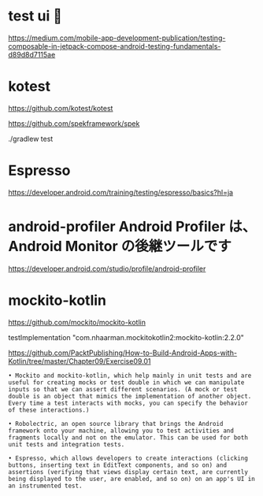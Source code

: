 # test ui 🔴
https://medium.com/mobile-app-development-publication/testing-composable-in-jetpack-compose-android-testing-fundamentals-d89d8d7115ae

# kotest
https://github.com/kotest/kotest

https://github.com/spekframework/spek

./gradlew test

# Espresso
https://developer.android.com/training/testing/espresso/basics?hl=ja

# android-profiler Android Profiler は、Android Monitor の後継ツールです
https://developer.android.com/studio/profile/android-profiler

# mockito-kotlin
https://github.com/mockito/mockito-kotlin

testImplementation "com.nhaarman.mockitokotlin2:mockito-kotlin:2.2.0"

https://github.com/PacktPublishing/How-to-Build-Android-Apps-with-Kotlin/tree/master/Chapter09/Exercise09.01

```
• Mockito and mockito-kotlin, which help mainly in unit tests and are useful for creating mocks or test double in which we can manipulate inputs so that we can assert different scenarios. (A mock or test double is an object that mimics the implementation of another object. Every time a test interacts with mocks, you can specify the behavior of these interactions.)

• Robolectric, an open source library that brings the Android framework onto your machine, allowing you to test activities and fragments locally and not on the emulator. This can be used for both unit tests and integration tests.

• Espresso, which allows developers to create interactions (clicking buttons, inserting text in EditText components, and so on) and assertions (verifying that views display certain text, are currently being displayed to the user, are enabled, and so on) on an app's UI in an instrumented test.
```

